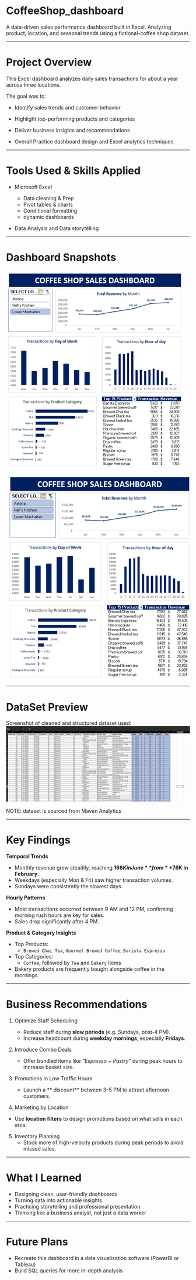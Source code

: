 # CoffeeShop_dashboard
A data-driven sales performance dashboard built in Excel.  Analyzing product, location, and seasonal trends using a  fictional-coffee shop dataset.

---

# Project Overview

This Excel dashboard analyzes daily sales transactions for about a year across three locations.

The goal was to:
- Identify sales trends and customer behavior
- Highlight top-performing products and categories
- Deliver business insights and recommendations

- Overall Practice dashboard design and Excel analytics techniques

---

# Tools Used & Skills Applied

- Microsoft Excel
  - Data cleaning & Prep
  - Pivot tables & charts
  - Conditional formatting
  - dynamic dashboards
    
- Data Analysis and Data storytelling
    
---

# Dashboard Snapshots

![Dashboard View 1](screenshots/Dashboard_View.png) ![Dashboard View 2](screenshots/Dashboard_View2.png)

---
# DataSet Preview

Screenshot of cleaned and structured dataset used:
![Data Snapshot](screenshots/Data_Preview.png)

NOTE: dataset is sourced from Maven Analytics

---

# Key Findings

 **Temporal Trends**
- Monthly revenue grew steadily, reaching **$166K in June** from **$76K in February**.
- Weekdays (especially Mon & Fri)  saw higher transaction volumes.
- Sundays were consistently the slowest days.

 **Hourly Patterns**
- Most transactions occurred between 9 AM and 12 PM, confirming morning rush hours are key for sales.
- Sales drop significantly after 4 PM.

 **Product & Category Insights**
- Top Products:  
  - `Brewed Chai Tea`, `Gourmet Brewed Coffee`, `Barista Espresso`
- Top Categories:  
  - `Coffee`, followed by `Tea` and `Bakery` items
- Bakery products are frequently bought alongside coffee in the mornings.

---

# Business Recommendations

1. Optimize Staff Scheduling
   - Reduce staff during **slow periods** (e.g. Sundays, post-4 PM).
   - Increase headcount during **weekday mornings**, especially **Fridays**.

2. Introduce Combo Deals
   - Offer bundled items like *"Espresso + Pastry"* during peak hours to increase basket size.

3. Promotions in Low Traffic Hours
   - Launch a ** discount** between 3–5 PM to attract afternoon customers.

4.  Marketing by Location
   - Use **location filters** to design promotions based on what sells in each area.

5. Inventory Planning
   - Stock more of high-velocity products during peak periods to avoid missed sales.

---
# What I Learned

- Designing clean, user-friendly dashboards
- Turning data into actionable insights
- Practicing storytelling and professional presentation
- Thinking like a business analyst, not just a data worker
---
# Future Plans

- Recreate this dashboard in a data visualization software (PowerBI or Tableau)
- Build SQL queries for more in-depth analysis


